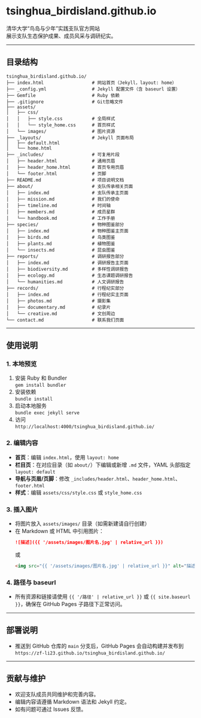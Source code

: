 # tsinghua_birdisland.github.io

清华大学“鸟岛与少年”实践支队官方网站  
展示支队生态保护成果、成员风采与调研纪实。

---

## 目录结构

```
tsinghua_birdisland.github.io/
├── index.html                  # 网站首页（Jekyll，layout: home）
├── _config.yml                 # Jekyll 配置文件（含 baseurl 设置）
├── Gemfile                     # Ruby 依赖
├── .gitignore                  # Git忽略文件
├── assets/
│   ├── css/
│   │   ├── style.css           # 全局样式
│   │   └── style_home.css      # 首页样式
│   └── images/                 # 图片资源
├── _layouts/                   # Jekyll 页面布局
│   ├── default.html
│   └── home.html
├── _includes/                  # 可复用片段
│   ├── header.html             # 通用页眉
│   ├── header_home.html        # 首页专用页眉
│   └── footer.html             # 页脚
├── README.md                   # 项目说明文档
├── about/                      # 支队传承相关页面
│   ├── index.md                # 支队传承主页面
│   ├── mission.md              # 我们的使命
│   ├── timeline.md             # 时间轴
│   ├── members.md              # 成员星群
│   └── handbook.md             # 工作手册
├── species/                    # 物种图鉴部分
│   ├── index.md                # 物种图鉴主页面
│   ├── birds.md                # 鸟类图鉴
│   ├── plants.md               # 植物图鉴
│   └── insects.md              # 昆虫图鉴
├── reports/                    # 调研报告部分
│   ├── index.md                # 调研报告主页面
│   ├── biodiversity.md         # 多样性调研报告
│   ├── ecology.md              # 生态课题调研报告
│   └── humanities.md           # 人文调研报告
├── records/                    # 行程纪实部分
│   ├── index.md                # 行程纪实主页面
│   ├── photos.md               # 摄影集
│   ├── documentary.md          # 纪录片
│   └── creative.md             # 文创周边
└── contact.md                  # 联系我们页面
```

---

## 使用说明

### 1. 本地预览

1. 安装 Ruby 和 Bundler  
   `gem install bundler`
2. 安装依赖  
   `bundle install`
3. 启动本地服务  
   `bundle exec jekyll serve`
4. 访问  
   `http://localhost:4000/tsinghua_birdisland.github.io/`

### 2. 编辑内容

- **首页**：编辑 `index.html`，使用 `layout: home`
- **栏目页**：在对应目录（如 `about/`）下编辑或新增 `.md` 文件，YAML 头部指定 `layout: default`
- **导航与页眉/页脚**：修改 `_includes/header.html`、`header_home.html`、`footer.html`
- **样式**：编辑 `assets/css/style.css` 或 `style_home.css`

### 3. 插入图片

- 将图片放入 `assets/images/` 目录（如需新建请自行创建）
- 在 Markdown 或 HTML 中引用图片：
  ```markdown
  ![描述]({{ '/assets/images/图片名.jpg' | relative_url }})
  ```
  或
  ```html
  <img src="{{ '/assets/images/图片名.jpg' | relative_url }}" alt="描述">
  ```

### 4. 路径与 baseurl

- 所有资源和链接请使用 `{{ '/路径' | relative_url }}` 或 `{{ site.baseurl }}`，确保在 GitHub Pages 子路径下正常访问。

---

## 部署说明

- 推送到 GitHub 仓库的 `main` 分支后，GitHub Pages 会自动构建并发布到  
  `https://zf-li23.github.io/tsinghua_birdisland.github.io/`

---

## 贡献与维护

- 欢迎支队成员共同维护和完善内容。
- 编辑内容请遵循 Markdown 语法和 Jekyll 约定。
- 如有问题可通过 Issues 反馈。
